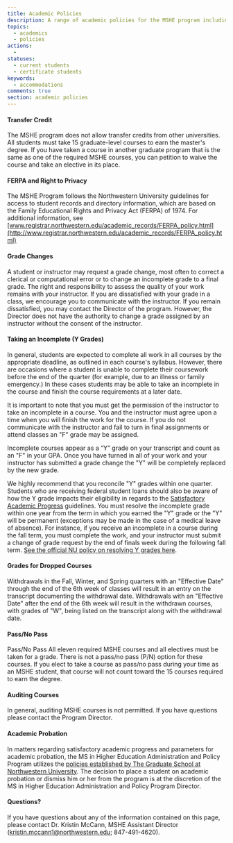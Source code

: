 ```yaml
---
title: Academic Policies
description: A range of academic policies for the MSHE program including transfer credit, FERPA and right to privacy, grade changes, taking an incomplete, grades for dropped courses, pass/no pass grades, auditing courses, academic probation and other questions. 
topics: 
  - academics
  - policies
actions:
  - 
statuses:
  - current students
  - certificate students
keywords:
  - accommodations
comments: true
section: academic policies
---
```

#### Transfer Credit

The MSHE program does not allow transfer credits from other universities. All students must take 15 graduate-level courses to earn the master's degree. If you have taken a course in another graduate program that is the same as one of the required MSHE courses, you can petition to waive the course and take an elective in its place.

#### FERPA and Right to Privacy

The MSHE Program follows the Northwestern University guidelines for access to student records and directory information, which are based on the Family Educational Rights and Privacy Act (FERPA) of 1974\. For additional information, see [www.registrar.northwestern.edu/academic_records/FERPA_policy.html](http://www.registrar.northwestern.edu/academic_records/FERPA_policy.html)

#### Grade Changes

A student or instructor may request a grade change, most often to correct a clerical or computational error or to change an incomplete grade to a final grade. The right and responsibility to assess the quality of your work remains with your instructor. If you are dissatisfied with your grade in a class, we encourage you to communicate with the instructor. If you remain dissatisfied, you may contact the Director of the program. However, the Director does not have the authority to change a grade assigned by an instructor without the consent of the instructor.

#### Taking an Incomplete (Y Grades)

In general, students are expected to complete all work in all courses by the appropriate deadline, as outlined in each course's syllabus. However, there are occasions where a student is unable to complete their coursework before the end of the quarter (for example, due to an illness or family emergency.) In these cases students may be able to take an incomplete in the course and finish the course requirements at a later date.

It is important to note that you must get the permission of the instructor to take an incomplete in a course. You and the instructor must agree upon a time when you will finish the work for the course. If you do not communicate with the instructor and fail to turn in final assignments or attend classes an "F" grade may be assigned.

Incomplete courses appear as a “Y” grade on your transcript and count as an "F" in your GPA. Once you have turned in all of your work and your instructor has submitted a grade change the "Y" will be completely replaced by the new grade.

We highly recommend that you reconcile "Y" grades within one quarter. Students who are receiving federal student loans should also be aware of how the Y grade impacts their eligibility in regards to the [Satisfactory Academic Progress](https://sesp.box.com/shared/static/8f37c2ec2978b0130140.pdf) guidelines. You must resolve the incomplete grade within one year from the term in which you earned the "Y" grade or the "Y" will be permanent (exceptions may be made in the case of a medical leave of absence). For instance, if you receive an incomplete in a course during the fall term, you must complete the work, and your instructor must submit a change of grade request by the end of finals week during the following fall term. [See the official NU policy on resolving Y grades here](http://www.registrar.northwestern.edu/academic_records/Change-Of-Grade-Policies.html).

#### Grades for Dropped Courses

Withdrawals in the Fall, Winter, and Spring quarters with an "Effective Date" through the end of the 6th week of classes will result in an entry on the transcript documenting the withdrawal date. Withdrawals with an "Effective Date" after the end of the 6th week will result in the withdrawn courses, with grades of "W", being listed on the transcript along with the withdrawal date.

#### Pass/No Pass

Pass/No Pass All eleven required MSHE courses and all electives must be taken for a grade. There is not a pass/no pass (P/N) option for these courses. If you elect to take a course as pass/no pass during your time as an MSHE student, that course will not count toward the 15 courses required to earn the degree.

#### Auditing Courses

In general, auditing MSHE courses is not permitted. If you have questions please contact the Program Director.

#### Academic Probation

In matters regarding satisfactory academic progress and parameters for academic probation, the MS in Higher Education Administration and Policy Program utilizes the [policies established by The Graduate School at Northwestern University](http://www.tgs.northwestern.edu/about/policies/general-registration-policies.html#grades). The decision to place a student on academic probation or dismiss him or her from the program is at the discretion of the MS in Higher Education Administration and Policy Program Director.

#### Questions?

If you have questions about any of the information contained on this page, please contact Dr. Kristin McCann, MSHE Assistant Director ([kristin.mccann1@northwestern.edu](mailto:kristin.mccann1@northwestern.edu); 847-491-4620).